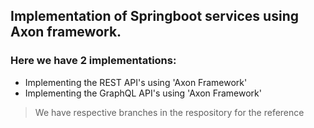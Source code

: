## Implementation of Springboot services using Axon framework.

### Here we have 2 implementations: 
  - Implementing the REST API's using 'Axon Framework'
  - Implementing the GraphQL API's using 'Axon Framework'
    
   > We have respective branches in the respository for the reference


